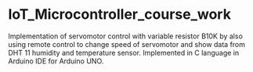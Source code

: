# IoT_Microcontroller_course_work
Implementation of servomotor control with variable resistor B10K by also using remote control to change speed of servomotor and show data from DHT 11 humidity and temperature sensor.
Implemented in C language in Arduino IDE for Arduino UNO.
